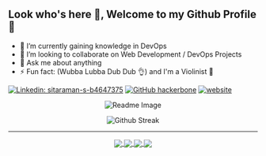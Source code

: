 ## Look who's here 👀, Welcome to my Github Profile 👋

- 🔭 I’m currently gaining knowledge in DevOps
- 👯 I’m looking to collaborate on Web Development / DevOps Projects
- 💬 Ask me about anything
- ⚡ Fun fact: (Wubba Lubba Dub Dub 👌) and I'm a Violinist 🎻

[![Linkedin: sitaraman-s-b4647375](https://img.shields.io/badge/-Sitaraman-blue?style=flat-square&logo=Linkedin&logoColor=white&link=https://www.linkedin.com/in/sitaraman-s-b4647375/)](https://www.linkedin.com/in/sitaraman-s-b4647375/)
[![GitHub hackerbone](https://img.shields.io/github/followers/hackerbone?label=follow&style=social)](https://github.com/hackerbone)
[![website](https://img.shields.io/badge/PortfolioWebsite-Sitaraman-2648ff?style=flat-square&logo=google-chrome)](https://hackerbone.github.io/)

<p align="center" width="100%">
 <img src="https://github-readme-stats.vercel.app/api?username=hackerbone&show_icons=true&theme=radical" alt="Readme Image" />
</p>

<p align="center" width="100%">
 <img src="https://streak-stats.demolab.com?user=hackerbone&theme=radical" alt="Github Streak" />
</p>

---

<!-- [![Readme Card](https://github-readme-stats.vercel.app/api/pin/?username=hackerbone&repo=hackerbone.github.io&theme=radical)](https://github.com/hackerbone/hackerbone.github.io)

[![Readme Card](https://github-readme-stats.vercel.app/api/pin/?username=hackerbone&repo=spy-share&theme=radical)](https://github.com/hackerbone/spy-share)

[![Readme Card](https://github-readme-stats.vercel.app/api/pin/?username=hackerbone&repo=encredx-react&theme=radical)](https://github.com/hackerbone/encredx-react)

[![Readme Card](https://github-readme-stats.vercel.app/api/pin/?username=hackerbone&repo=TheCartel&theme=radical)](https://github.com/hackerbone/TheCartel)
 -->

<p align="center" width="100%">

<a href="https://github.com/hackerbone/hackerbone.github.io">
  <img align="center" src="https://github-readme-stats.vercel.app/api/pin/?username=hackerbone&repo=hackerbone.github.io&theme=radical" />
</a>
<a href="https://github.com/hackerbone/spy-share">
  <img align="center" src="https://github-readme-stats.vercel.app/api/pin/?username=hackerbone&repo=spy-share&theme=radical" />
</a>
<a href="https://github.com/hackerbone/encredx-react">
  <img align="center" src="https://github-readme-stats.vercel.app/api/pin/?username=hackerbone&repo=encredx-react&theme=radical" />
</a>
<a href="https://github.com/hackerbone/TheCartel">
  <img align="center" src="https://github-readme-stats.vercel.app/api/pin/?username=hackerbone&repo=TheCartel&theme=radical" />
</a>
</p>
